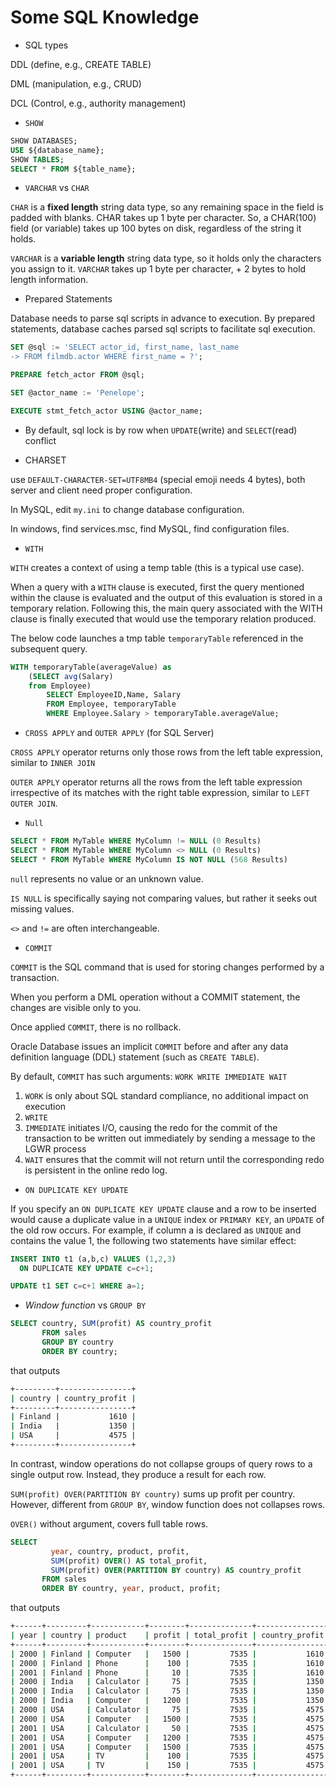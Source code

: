 # Some SQL Knowledge

* SQL types

DDL (define, e.g., CREATE TABLE) 

DML (manipulation, e.g., CRUD)

DCL (Control, e.g., authority management)

* `SHOW`
```sql
SHOW DATABASES;
USE ${database_name};
SHOW TABLES;
SELECT * FROM ${table_name};
```

* `VARCHAR` vs `CHAR`

`CHAR` is a **fixed length** string data type, so any remaining space in the field is padded with blanks. CHAR takes up 1 byte per character. So, a CHAR(100) field (or variable) takes up 100 bytes on disk, regardless of the string it holds.

`VARCHAR` is a **variable length** string data type, so it holds only the characters you assign to it. `VARCHAR` takes up 1 byte per character, + 2 bytes to hold length information.  

* Prepared Statements

Database needs to parse sql scripts in advance to execution. By prepared statements, database caches parsed sql scripts to facilitate sql execution.

```sql
SET @sql := 'SELECT actor_id, first_name, last_name
-> FROM filmdb.actor WHERE first_name = ?';

PREPARE fetch_actor FROM @sql;

SET @actor_name := 'Penelope';

EXECUTE stmt_fetch_actor USING @actor_name;
```

* By default, sql lock is by row when `UPDATE`(write) and `SELECT`(read) conflict

* CHARSET

use `DEFAULT-CHARACTER-SET=UTF8MB4` (special emoji needs 4 bytes), both server and client need proper configuration.

In MySQL, edit `my.ini` to change database configuration.

In windows, find services.msc, find MySQL, find configuration files.

* `WITH`

`WITH` creates a context of using a temp table (this is a typical use case).

When a query with a `WITH` clause is executed, first the query mentioned within the clause is evaluated and the output of this evaluation is stored in a temporary relation. Following this, the main query associated with the WITH clause is finally executed that would use the temporary relation produced. 

The below code launches a tmp table `temporaryTable` referenced in the subsequent query.
```sql
WITH temporaryTable(averageValue) as
    (SELECT avg(Salary)
    from Employee)
        SELECT EmployeeID,Name, Salary 
        FROM Employee, temporaryTable 
        WHERE Employee.Salary > temporaryTable.averageValue;
```

* `CROSS APPLY` and `OUTER APPLY` (for SQL Server)

`CROSS APPLY` operator returns only those rows from the left table expression, similar to `INNER JOIN ` 

`OUTER APPLY` operator returns all the rows from the left table expression irrespective of its matches with the right table expression, similar to `LEFT OUTER JOIN`.

* `Null`

```sql
SELECT * FROM MyTable WHERE MyColumn != NULL (0 Results)
SELECT * FROM MyTable WHERE MyColumn <> NULL (0 Results)
SELECT * FROM MyTable WHERE MyColumn IS NOT NULL (568 Results)
```

`null` represents no value or an unknown value. 

`IS NULL` is specifically saying not comparing values, but rather it seeks out missing values.

`<>` and `!=` are often interchangeable.

* `COMMIT`

`COMMIT` is the SQL command that is used for storing changes performed by a transaction. 

When you perform a DML operation without a COMMIT statement, the changes are visible only to you.

Once applied `COMMIT`, there is no rollback. 

Oracle Database issues an implicit `COMMIT` before and after any data definition language (DDL) statement (such as `CREATE TABLE`).

By default, `COMMIT` has such arguments: `WORK WRITE IMMEDIATE WAIT`
1. `WORK` is only about SQL standard compliance, no additional impact on execution
2. `WRITE`
3. `IMMEDIATE` initiates I/O, causing the redo for the commit of the transaction to be written out immediately by sending a message to the LGWR process
4. `WAIT` ensures that the commit will not return until the corresponding redo is persistent in the online redo log.

* `ON DUPLICATE KEY UPDATE`

If you specify an `ON DUPLICATE KEY UPDATE` clause and a row to be inserted would cause a duplicate value in a `UNIQUE` index or `PRIMARY KEY`, an `UPDATE` of the old row occurs. For example, if column a is declared as `UNIQUE` and contains the value 1, the following two statements have similar effect:

```sql
INSERT INTO t1 (a,b,c) VALUES (1,2,3)
  ON DUPLICATE KEY UPDATE c=c+1;

UPDATE t1 SET c=c+1 WHERE a=1;
```

* *Window function* vs `GROUP BY`

```sql
SELECT country, SUM(profit) AS country_profit
       FROM sales
       GROUP BY country
       ORDER BY country;
```

that outputs

```bash
+---------+----------------+
| country | country_profit |
+---------+----------------+
| Finland |           1610 |
| India   |           1350 |
| USA     |           4575 |
+---------+----------------+
```

In contrast, window operations do not collapse groups of query rows to a single output row. Instead, they produce a result for each row. 

`SUM(profit) OVER(PARTITION BY country)` sums up profit per country. However, different from `GROUP BY`, window function does not collapses rows.

`OVER()` without argument, covers full table rows.

```sql
SELECT
         year, country, product, profit,
         SUM(profit) OVER() AS total_profit,
         SUM(profit) OVER(PARTITION BY country) AS country_profit
       FROM sales
       ORDER BY country, year, product, profit;
```

that outputs

```bash
+------+---------+------------+--------+--------------+----------------+
| year | country | product    | profit | total_profit | country_profit |
+------+---------+------------+--------+--------------+----------------+
| 2000 | Finland | Computer   |   1500 |         7535 |           1610 |
| 2000 | Finland | Phone      |    100 |         7535 |           1610 |
| 2001 | Finland | Phone      |     10 |         7535 |           1610 |
| 2000 | India   | Calculator |     75 |         7535 |           1350 |
| 2000 | India   | Calculator |     75 |         7535 |           1350 |
| 2000 | India   | Computer   |   1200 |         7535 |           1350 |
| 2000 | USA     | Calculator |     75 |         7535 |           4575 |
| 2000 | USA     | Computer   |   1500 |         7535 |           4575 |
| 2001 | USA     | Calculator |     50 |         7535 |           4575 |
| 2001 | USA     | Computer   |   1200 |         7535 |           4575 |
| 2001 | USA     | Computer   |   1500 |         7535 |           4575 |
| 2001 | USA     | TV         |    100 |         7535 |           4575 |
| 2001 | USA     | TV         |    150 |         7535 |           4575 |
+------+---------+------------+--------+--------------+----------------+
```